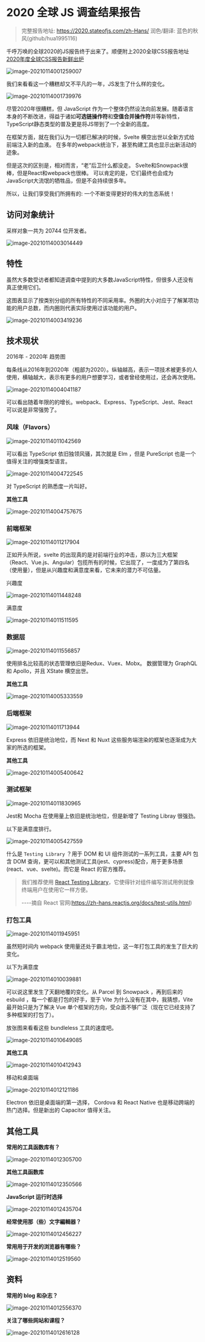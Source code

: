 # 2020 全球 JS 调查结果报告

> 完整报告地址: https://2020.stateofjs.com/zh-Hans/
> 润色/翻译: 蓝色的秋风(github/hua1995116)

千呼万唤的全球2020的JS报告终于出来了。顺便附上2020全球CSS报告地址 [2020年度全球CSS报告新鲜出炉](https://segmentfault.com/a/1190000038427691)

![image-20210114001259007](https://s3.qiufeng.blue/blog/image-20210114001259007.png)

我们来看看这一个糟糕却又不平凡的一年，JS发生了什么样的变化。

![image-20210114001739976](https://s3.qiufeng.blue/blog/image-20210114001739976.png)

尽管2020年很糟糕，但 JavaScript 作为一个整体仍然设法向前发展。随着语言本身的不断改进，得益于诸如**可选链操作符**和**空值合并操作符**并等新特性，TypeScript静态类型的普及更是将JS带到了一个全新的高度。

在框架方面，就在我们认为一切都已解决的时候，Svelte 横空出世以全新方式给前端注入新的血液。 在多年的webpack统治下，甚至构建工具也显示出新活动的迹象。

但是这次的区别是，相对而言，“老”后卫什么都没走。 Svelte和Snowpack很棒，但是React和webpack也很棒。 可以肯定的是，它们最终也会成为JavaScript大流氓的牺牲品，但是不会持续很多年。

所以，让我们享受我们所拥有的: 一个不断变得更好的伟大的生态系统！

## 访问对象统计

采样对象一共为 20744 位开发者。

![image-20210114003014449](https://s3.qiufeng.blue/blog/image-20210114003014449.png)

## 特性

虽然大多数受访者都知道调查中提到的大多数JavaScript特性，但很多人还没有真正使用它们。

这图表显示了按类别分组的所有特性的不同采用率。外圈的大小对应于了解某项功能的用户总数，而内圈则代表实际使用过该功能的用户。

![image-20210114003419236](https://s3.qiufeng.blue/blog/image-20210114003419236.png)

## 技术现状

2016年 - 2020年 趋势图

每条线从2016年到2020年（粗部为2020）。纵轴越高，表示一项技术被更多的人使用，横轴越大，表示有更多的用户想要学习，或者曾经使用过，还会再次使用。

![image-20210114004041187](https://s3.qiufeng.blue/blog/image-20210114004041187.png)

可以看出随着年限的的增长。webpack、Express、TypeScript、Jest、React 可以说是非常强势了。

### 风味（Flavors）

![image-20210114011042569](https://s3.qiufeng.blue/blog/image-20210114011042569.png)

可以看出 TypeScript 依旧独领风骚，其次就是 Elm ，但是 PureScript 也是一个值得关注的增强类型语言。

![image-20210114004722545](https://s3.qiufeng.blue/blog/image-20210114004722545.png)

对 TypeScript 的熟悉度一片叫好。

**其他工具**

![image-20210114004757675](https://s3.qiufeng.blue/blog/image-20210114004757675.png)

### 前端框架

![image-20210114011217904](https://s3.qiufeng.blue/blog/image-20210114011217904.png)

正如开头所说，svelte 的出现真的是对前端行业的冲击，原以为三大框架（React、Vue.js、Angular）包揽所有的时候，它出现了，一度成为了第四名（使用量），但是从兴趣度和满意度来看，它未来的潜力不可估量。

兴趣度

![image-20210114011448248](https://s3.qiufeng.blue/blog/image-20210114011448248.png)

满意度

![image-20210114011511595](https://s3.qiufeng.blue/blog/image-20210114011511595.png)

### 数据层

![image-20210114011556857](https://s3.qiufeng.blue/blog/image-20210114011556857.png)

使用排名比较高的状态管理依旧是Redux、Vuex、Mobx。 数据管理为 GraphQL 和 Apollo，并且 XState 横空出世。

**其他工具**

![image-20210114005333559](https://s3.qiufeng.blue/blog/image-20210114005333559.png)

### 后端框架

![image-20210114011713944](https://s3.qiufeng.blue/blog/image-20210114011713944.png)

Express 依旧是统治地位，而 Next 和 Nuxt 这些服务端渲染的框架也逐渐成为大家的所选的框架。

**其他工具**

![image-20210114005400642](https://s3.qiufeng.blue/blog/image-20210114005400642.png)

### 测试框架

![image-20210114011830965](https://s3.qiufeng.blue/blog/image-20210114011830965.png)

Jest和 Mocha 在使用量上依旧是统治地位，但是新增了 Testing Libray 很强劲。

以下是满意度排行。

![image-20210114005427559](https://s3.qiufeng.blue/blog/image-20210114005427559.png)

什么是 `Testing Library` ？用于 DOM 和 UI 组件测试的一系列工具，主要 API 包含 DOM 查询，更可以和其他测试工具(jest、cypress)配合，用于更多场景(react、vue、svelte)。而它是 React 的官方推荐。

> 我们推荐使用 [React Testing Library](https://testing-library.com/react)，它使得针对组件编写测试用例就像终端用户在使用它一样方便。
>
> ----摘自 React 官网(https://zh-hans.reactjs.org/docs/test-utils.html)

### 打包工具

![image-20210114011945951](https://s3.qiufeng.blue/blog/image-20210114011945951.png)

虽然短时间内 webpack 使用量还处于霸主地位，这一年打包工具的发生了巨大的变化。

以下为满意度

![image-20210114010039881](https://s3.qiufeng.blue/blog/image-20210114010039881.png)

可以说这里发生了天翻地覆的变化。从 Parcel 到 Snowpack ，再到后来的 esbuild ，每一个都是打包的好手，至于 Vite 为什么没有在其中，我猜想，Vite 最开始只是为了解决 Vue 单个框架的方向，受众面不够广泛（现在它已经支持了多种框架的打包了）。

放张图来看看这些 bundleless 工具的速度吧。

![image-20210114010649085](https://s3.qiufeng.blue/blog/image-20210114010649085.png)

**其他工具**

![image-20210114010412943](https://s3.qiufeng.blue/blog/image-20210114010412943.png)

移动和桌面端

![image-20210114012121186](https://s3.qiufeng.blue/blog/image-20210114012121186.png)

Electron 依旧是桌面端的第一选择， Cordova 和 React Native 也是移动跨端的热门选择。但是新出的 Capacitor 值得关注。

## 其他工具

**常用的工具函数库有？**

![image-20210114012305700](https://s3.qiufeng.blue/blog/image-20210114012305700.png)

**其他工具函数库**

![image-20210114012350566](https://s3.qiufeng.blue/blog/image-20210114012350566.png)

**JavaScript 运行时选择**

![image-20210114012435704](https://s3.qiufeng.blue/blog/image-20210114012435704.png)

**经常使用那（些）文字編輯器？**

![image-20210114012456227](https://s3.qiufeng.blue/blog/image-20210114012456227.png)

**常用用于开发的浏览器有哪些？**

![image-20210114012519560](https://s3.qiufeng.blue/blog/image-20210114012519560.png)

## 资料

**常用的 blog 和杂志？**

![image-20210114012556370](https://s3.qiufeng.blue/blog/image-20210114012556370.png)

**关注了哪些网站和课程？**

![image-20210114012616128](https://s3.qiufeng.blue/blog/image-20210114012616128.png)

